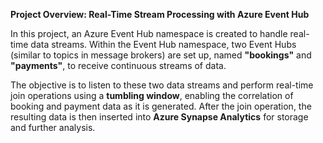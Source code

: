 
**Project Overview: Real-Time Stream Processing with Azure Event Hub**

In this project, an Azure Event Hub namespace is created to handle real-time data streams. Within the Event Hub namespace, two Event Hubs (similar to topics in message brokers) are set up, named **"bookings"** and **"payments"**, to receive continuous streams of data.

The objective is to listen to these two data streams and perform real-time join operations using a **tumbling window**, enabling the correlation of booking and payment data as it is generated. After the join operation, the resulting data is then inserted into **Azure Synapse Analytics** for storage and further analysis.

